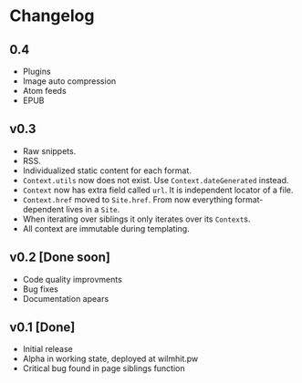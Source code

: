 # Changelog

## 0.4

 - Plugins
 - Image auto compression
 - Atom feeds
 - EPUB

## v0.3

 - Raw snippets.
 - RSS.
 - Individualized static content for each format.
 - `Context.utils` now does not exist. Use `Context.dateGenerated` instead.
 - `Context` now has extra field called `url`. It is independent locator of a file.
 - `Context.href` moved to `Site.href`. From now everything format-dependent lives in a `Site`.
 - When iterating over siblings it only iterates over its `Context`s.
 - All context are immutable during templating.

## v0.2 [Done soon]

 - Code quality improvments
 - Bug fixes
 - Documentation apears

## v0.1 [Done]

 - Initial release
 - Alpha in working state, deployed at wilmhit.pw
 - Critical bug found in page siblings function
